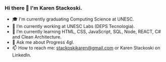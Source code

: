 ### Hi there 👋 I'm Karen Stackoski.

- 🎓 I'm currently graduating Computing Science at UNESC.
- 🔭 I’m currently working at UNESC Labs (DEPS Tecnologia).
- 🌱 I’m currently learning HTML, CSS, JavaScript, SQL, Node, REACT, C# and Clean Architecture.
- 💬 Ask me about Progress 4gl.
- 📫 How to reach me: stackoskikaren@gmail.com or Karen Stackoski on LinkedIn.
